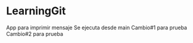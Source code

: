# LearningGit

App para imprimir mensaje
Se ejecuta desde main
Cambio#1 para prueba
Cambio#2 para prueba

